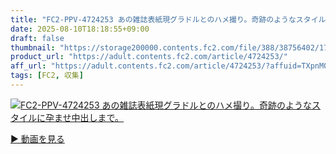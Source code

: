 ```yaml
---
title: "FC2-PPV-4724253 あの雑誌表紙現グラドルとのハメ撮り。奇跡のようなスタイルに孕ませ中出しまで。"
date: 2025-08-10T18:18:55+09:00
draft: false
thumbnail: "https://storage200000.contents.fc2.com/file/388/38756402/1752575281.63.png"
product_url: "https://adult.contents.fc2.com/article/4724253/"
aff_url: "https://adult.contents.fc2.com/article/4724253/?affuid=TXpnM01qYzFNalk9"
tags: [FC2, 収集]
---
```

[![FC2-PPV-4724253 あの雑誌表紙現グラドルとのハメ撮り。奇跡のようなスタイルに孕ませ中出しまで。](https://storage200000.contents.fc2.com/file/388/38756402/1752575281.63.png)](https://adult.contents.fc2.com/article/4724253/?affuid=TXpnM01qYzFNalk9)

[▶︎ 動画を見る](https://adult.contents.fc2.com/article/4724253/?affuid=TXpnM01qYzFNalk9)

